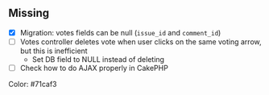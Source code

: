 
## Missing

- [x] Migration: votes fields can be null (`issue_id` and `comment_id`) 
- [ ] Votes controller deletes vote when user clicks on the same voting arrow, but this is inefficient
	- Set DB field to NULL instead of deleting
- [ ] Check how to do AJAX properly in CakePHP

Color: #71caf3